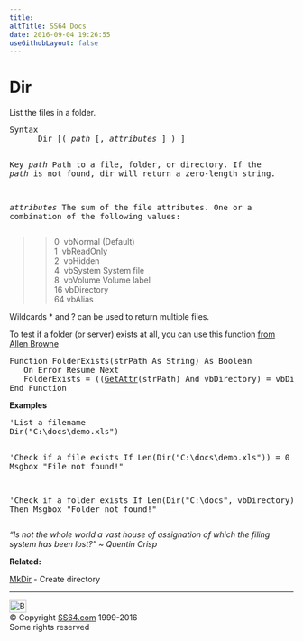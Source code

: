 ```yaml
---
title:
altTitle: SS64 Docs
date: 2016-09-04 19:26:55
useGithubLayout: false
---
```

<!-- #BeginLibraryItem "/Library/head_access.lbi" --><!-- #EndLibraryItem --><h1>Dir</h1>
<p>  List the files in a folder.</p>
<pre>Syntax
      Dir [( <i>path</i> [, <i>attributes</i> ] ) ]

Key
   <i>path</i>   Path to a file, folder, or directory.
          If the <i>path</i> is not found, dir will return a zero-length string.

   <i>attributes
          </i>The sum of the file attributes.
          One or a combination of the following values:</pre>
<blockquote>
<blockquote>
<p> 0
&nbsp;vbNormal   (Default)<br>
1 &nbsp;vbReadOnly  <br>
2 &nbsp;vbHidden  <br>
4 &nbsp;vbSystem  System file<br>
8 &nbsp;vbVolume  Volume label<br>
16 vbDirectory<br>
64 vbAlias</p>
</blockquote>
</blockquote>
<p>Wildcards * and ? can be used to return multiple files.</p>
<p>To test if a folder (or server) exists at all, you can use this function <a href="http://allenbrowne.com/func-11.html">from Allen Browne</a></p>
<pre>Function FolderExists(strPath As String) As Boolean
   On Error Resume Next     
   FolderExists = ((<a href="getattr.html">GetAttr</a>(strPath) And vbDirectory) = vbDirectory) 
End Function</pre>
<p><b>Examples</b></p>
<pre>'List a filename
Dir("C:\docs\demo.xls")

'Check if a file exists
If Len(Dir("C:\docs\demo.xls")) = 0 Then Msgbox "File not found!"

'Check if a folder exists
If Len(Dir("C:\docs", vbDirectory)) = 0 Then Msgbox "Folder not found!"</pre>
<p class="quote"><i>“Is not the whole world a vast house of assignation of which the filing system has been lost?” ~ Quentin Crisp</i></p>
<p><b>Related:</b></p>
<p><a href="mkdir.html">MkDir</a> - Create directory</p><!-- #BeginLibraryItem "/Library/foot_access.lbi" --><p>
<!-- access -->

<hr>
<div id="bl" class="footer"><a href="dir.html#"><img src="../images/top.png" width="30" height="22" alt="Back to the Top"></a></div>
<div id="br" class="footer, tagline">© Copyright <a href="../index.html">SS64.com</a> 1999-2016<br>
Some rights reserved</div><!-- #EndLibraryItem -->

